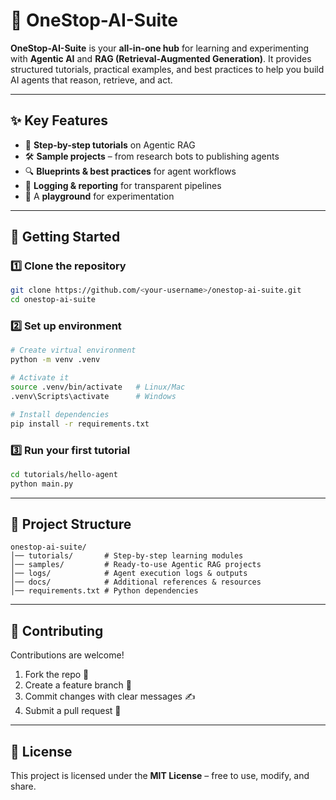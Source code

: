 # 🧠 OneStop-AI-Suite

**OneStop-AI-Suite** is your **all-in-one hub** for learning and experimenting with **Agentic AI** and **RAG (Retrieval-Augmented Generation)**.
It provides structured tutorials, practical examples, and best practices to help you build AI agents that reason, retrieve, and act.

---

## ✨ Key Features

* 📘 **Step-by-step tutorials** on Agentic RAG
* 🛠️ **Sample projects** – from research bots to publishing agents
* 🔍 **Blueprints & best practices** for agent workflows
* 📝 **Logging & reporting** for transparent pipelines
* 🧪 A **playground** for experimentation

---

## 🚀 Getting Started

### 1️⃣ Clone the repository

```bash
git clone https://github.com/<your-username>/onestop-ai-suite.git
cd onestop-ai-suite
```

### 2️⃣ Set up environment

```bash
# Create virtual environment
python -m venv .venv

# Activate it
source .venv/bin/activate   # Linux/Mac
.venv\Scripts\activate      # Windows

# Install dependencies
pip install -r requirements.txt
```

### 3️⃣ Run your first tutorial

```bash
cd tutorials/hello-agent
python main.py
```

---

## 📂 Project Structure

```
onestop-ai-suite/
│── tutorials/       # Step-by-step learning modules  
│── samples/         # Ready-to-use Agentic RAG projects  
│── logs/            # Agent execution logs & outputs  
│── docs/            # Additional references & resources  
│── requirements.txt # Python dependencies  
```

---

## 🤝 Contributing

Contributions are welcome!

1. Fork the repo 🍴
2. Create a feature branch 🌱
3. Commit changes with clear messages ✍️
4. Submit a pull request 🔄

---

## 📜 License

This project is licensed under the **MIT License** – free to use, modify, and share.
